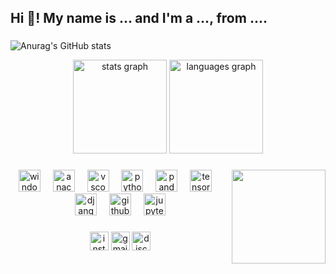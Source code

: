 <h2 align="left">Hi 👋! My name is ... and I'm a ..., from ....</h2>

###

![Anurag's GitHub stats](https://github-readme-stats.vercel.app/api?username=SHINSUNGH&show_icons=true&theme=radical)

<div align="center">
  <img src="https://github-readme-stats.vercel.app/api?username=SHINSUNGH&hide_title=false&hide_rank=false&show_icons=true&include_all_commits=true&count_private=true&disable_animations=false&theme=dracula&locale=en&hide_border=false" height="150" alt="stats graph"  />
  <img src="https://github-readme-stats.vercel.app/api/top-langs?username=SHINSUNGH&locale=en&hide_title=false&layout=compact&card_width=320&langs_count=5&theme=dracula&hide_border=false" height="150" alt="languages graph"  />
</div>

###

<img align="right" height="150" src="https://github.com/SHINSUNGH/share_repository/assets/123719167/011648b3-1b48-4941-950e-1766e4511a62"  />

###

<div align="center">
  <img src="https://cdn.jsdelivr.net/gh/devicons/devicon/icons/windows8/windows8-original.svg" height="35" alt="windows8 logo"  />
  <img width="12" />
  <img src="https://cdn.simpleicons.org/anaconda/44A833" height="35" alt="anaconda logo"  />
  <img width="12" />
  <img src="https://cdn.simpleicons.org/visualstudiocode/007ACC" height="35" alt="vscode logo"  />
  <img width="12" />
  <img src="https://cdn.jsdelivr.net/gh/devicons/devicon/icons/python/python-original.svg" height="35" alt="python logo"  />
  <img width="12" />
  <img src="https://cdn.jsdelivr.net/gh/devicons/devicon/icons/pandas/pandas-original.svg" height="35" alt="pandas logo"  />
  <img width="12" />
  <img src="https://cdn.jsdelivr.net/gh/devicons/devicon/icons/tensorflow/tensorflow-original.svg" height="35" alt="tensorflow logo"  />
  <img width="12" />
  <img src="https://cdn.jsdelivr.net/gh/devicons/devicon/icons/django/django-plain.svg" height="35" alt="django logo"  />
  <img width="12" />
  <img src="https://cdn.jsdelivr.net/gh/devicons/devicon/icons/github/github-original.svg" height="35" alt="github logo"  />
  <img width="12" />
  <img src="https://cdn.jsdelivr.net/gh/devicons/devicon/icons/jupyter/jupyter-original.svg" height="35" alt="jupyter logo"  />
</div>

###

<div align="center">
  <img src="https://img.shields.io/static/v1?message=shin_99ouly&logo=instagram&label=&color=E4405F&logoColor=white&labelColor=&style=for-the-badge" height="30" alt="instagram logo"  />
  <img src="https://img.shields.io/static/v1?message=shinveloper99@gmail.com&logo=gmail&label=&color=D14836&logoColor=white&labelColor=&style=for-the-badge" height="30" alt="gmail logo"  />
  <img src="https://img.shields.io/static/v1?message=silver_mooon&logo=discord&label=&color=7289DA&logoColor=white&labelColor=&style=for-the-badge" height="30" alt="discord logo"  />
</div>